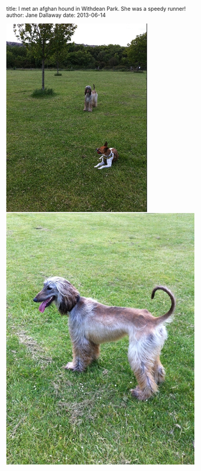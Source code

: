 
title: I met an afghan hound in Withdean Park. She was a speedy runner!
author: Jane Dallaway
date: 2013-06-14

<div><a href="/media/Rphoto_1.JPG"><img width="374" src="/media/Rphoto_1.JPG.500.JPG" height="500"></img></a></div><div><a href="/media/Aphoto_2.JPG"><img width="500" src="/media/Aphoto_2.JPG.500.JPG" height="667"></img></a></div>



  


 
    